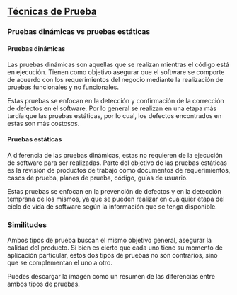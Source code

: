 ## [Técnicas de Prueba](https://www.youtube.com/watch?v=vq0Hx7A4tmc)

### Pruebas dinámicas vs pruebas estáticas

#### Pruebas dinámicas 

Las pruebas dinámicas son aquellas que se realizan mientras el código está en ejecución. Tienen como objetivo asegurar que el software se comporte de acuerdo con los requerimientos del negocio mediante la realización de pruebas funcionales y no funcionales.

Estas pruebas se enfocan en la detección y confirmación de la corrección de defectos en el software. Por lo general se realizan en una etapa más tardía que las pruebas estáticas, por lo cual, los defectos encontrados en estas son más costosos. 

#### Pruebas estáticas 

A diferencia de las pruebas dinámicas, estas no requieren de la ejecución de software para ser realizadas. Parte del objetivo de las pruebas estáticas es la revisión de productos de trabajo como documentos de requerimientos, casos de prueba, planes de prueba, código, guías de usuario.

Estas pruebas se enfocan en la prevención de defectos y en la detección temprana de los mismos, ya que se pueden realizar en cualquier étapa del ciclo de vida de software según la información que se tenga disponible.


### Similitudes

Ambos tipos de prueba buscan el mismo objetivo general, asegurar la calidad del producto. Si bien es cierto que cada uno tiene su momento de aplicación particular, estos dos tipos de pruebas no son contrarios, sino que se complementan el uno a otro.





Puedes descargar la imagen como un resumen de las diferencias entre ambos tipos de pruebas.
<!--
https://www.diariodeqa.com/post/proceso-de-pruebas-de-software

https://www.diariodeqa.com/post/pruebas-din%C3%A1micas-vs-pruebas-est%C3%A1ticas

https://www.diariodeqa.com/post/t%C3%A9cnicas-de-prueba-de-caja-blanca

https://www.diariodeqa.com/post/pruebas-de-caja-blanca

https://www.diariodeqa.com/post/tecnicas-de-prueba-de-caja-negra

https://www.diariodeqa.com/post/pruebas-basadas-en-la-experiencia

-->
